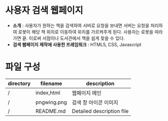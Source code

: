 # 사용자 검색 웹페이지
- **소개** : 사용자가 원하는 책을 검색하여 서버로 요청을 보내면 서버는 요청을 처리하여 로봇이 해당 책 위치로 이동하여 위치를 가르켜주게 된다. 사용자는 로봇을 따라가면 끝. 이로써 서점이나 도서관에서 책을 쉽게 찾을 수 있다.
- **검색 웹페이지 제작에 사용한 프레임워크** : HTML5, CSS, Javascript

# 파일 구성
|directory| filename | description
|--|--|--|
|  /| index,html |웹페이지 메인|
|/|pngwing.png| 검색 창 아이콘 이미지|
|/|README.md|Detailed description file 

